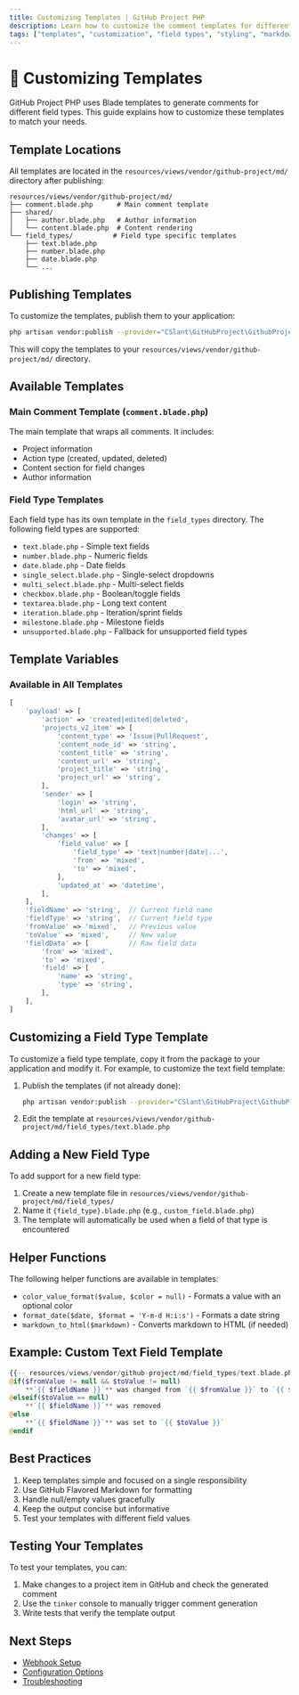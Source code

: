 ```yaml
---
title: Customizing Templates | GitHub Project PHP
description: Learn how to customize the comment templates for different field types in GitHub Project PHP. Alter the appearance and content of the comments to match your team's workflow.
tags: ["templates", "customization", "field types", "styling", "markdown"]
---
```


# 🎨 Customizing Templates

GitHub Project PHP uses Blade templates to generate comments for different field types. This guide explains how to customize these templates to match your needs.

## Template Locations

All templates are located in the `resources/views/vendor/github-project/md/` directory after publishing:

```
resources/views/vendor/github-project/md/
├── comment.blade.php      # Main comment template
├── shared/
│   ├── author.blade.php   # Author information
│   └── content.blade.php  # Content rendering
└── field_types/          # Field type specific templates
    ├── text.blade.php
    ├── number.blade.php
    ├── date.blade.php
    └── ...
```

## Publishing Templates

To customize the templates, publish them to your application:

```bash
php artisan vendor:publish --provider="CSlant\GitHubProject\GithubProjectServiceProvider" --tag="views"
```

This will copy the templates to your `resources/views/vendor/github-project/md/` directory.

## Available Templates

### Main Comment Template (`comment.blade.php`)

The main template that wraps all comments. It includes:

- Project information
- Action type (created, updated, deleted)
- Content section for field changes
- Author information

### Field Type Templates

Each field type has its own template in the `field_types` directory. The following field types are supported:

- `text.blade.php` - Simple text fields
- `number.blade.php` - Numeric fields
- `date.blade.php` - Date fields
- `single_select.blade.php` - Single-select dropdowns
- `multi_select.blade.php` - Multi-select fields
- `checkbox.blade.php` - Boolean/toggle fields
- `textarea.blade.php` - Long text content
- `iteration.blade.php` - Iteration/sprint fields
- `milestone.blade.php` - Milestone fields
- `unsupported.blade.php` - Fallback for unsupported field types

## Template Variables

### Available in All Templates

```php
[
    'payload' => [
        'action' => 'created|edited|deleted',
        'projects_v2_item' => [
            'content_type' => 'Issue|PullRequest',
            'content_node_id' => 'string',
            'content_title' => 'string',
            'content_url' => 'string',
            'project_title' => 'string',
            'project_url' => 'string',
        ],
        'sender' => [
            'login' => 'string',
            'html_url' => 'string',
            'avatar_url' => 'string',
        ],
        'changes' => [
            'field_value' => [
                'field_type' => 'text|number|date|...',
                'from' => 'mixed',
                'to' => 'mixed',
            ],
            'updated_at' => 'datetime',
        ],
    ],
    'fieldName' => 'string',  // Current field name
    'fieldType' => 'string',  // Current field type
    'fromValue' => 'mixed',   // Previous value
    'toValue' => 'mixed',     // New value
    'fieldData' => [          // Raw field data
        'from' => 'mixed',
        'to' => 'mixed',
        'field' => [
            'name' => 'string',
            'type' => 'string',
        ],
    ],
]
```

## Customizing a Field Type Template

To customize a field type template, copy it from the package to your application and modify it. For example, to customize the text field template:

1. Publish the templates (if not already done):
   ```bash
   php artisan vendor:publish --provider="CSlant\GitHubProject\GithubProjectServiceProvider" --tag="views"
   ```

2. Edit the template at `resources/views/vendor/github-project/md/field_types/text.blade.php`

## Adding a New Field Type

To add support for a new field type:

1. Create a new template file in `resources/views/vendor/github-project/md/field_types/`
2. Name it `{field_type}.blade.php` (e.g., `custom_field.blade.php`)
3. The template will automatically be used when a field of that type is encountered

## Helper Functions

The following helper functions are available in templates:

- `color_value_format($value, $color = null)` - Formats a value with an optional color
- `format_date($date, $format = 'Y-m-d H:i:s')` - Formats a date string
- `markdown_to_html($markdown)` - Converts markdown to HTML (if needed)

## Example: Custom Text Field Template

```php
{{-- resources/views/vendor/github-project/md/field_types/text.blade.php --}}
@if($fromValue != null && $toValue != null)
    **`{{ $fieldName }}`** was changed from `{{ $fromValue }}` to `{{ $toValue }}`
@elseif($toValue == null)
    **`{{ $fieldName }}`** was removed
@else
    **`{{ $fieldName }}`** was set to `{{ $toValue }}`
@endif
```

## Best Practices

1. Keep templates simple and focused on a single responsibility
2. Use GitHub Flavored Markdown for formatting
3. Handle null/empty values gracefully
4. Keep the output concise but informative
5. Test your templates with different field values

## Testing Your Templates

To test your templates, you can:

1. Make changes to a project item in GitHub and check the generated comment
2. Use the `tinker` console to manually trigger comment generation
3. Write tests that verify the template output

## Next Steps

- [Webhook Setup](../getting-started/webhook-setup)
- [Configuration Options](../getting-started/configuration)
- [Troubleshooting](../support/troubleshooting)
